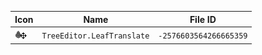 | Icon | Name | File ID |
| ---  | ---  | ---     |
| ![](TreeEditor.LeafTranslate.png) | `TreeEditor.LeafTranslate` | `-2576603564266665359` |
